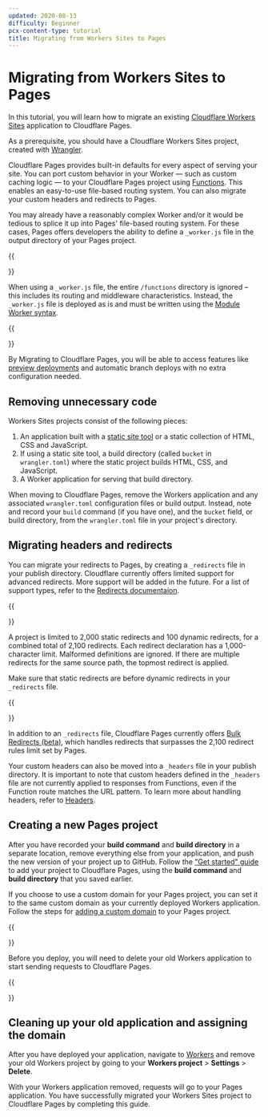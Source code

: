 ```yaml
---
updated: 2020-08-13
difficulty: Beginner
pcx-content-type: tutorial
title: Migrating from Workers Sites to Pages
---
```


# Migrating from Workers Sites to Pages

In this tutorial, you will learn how to migrate an existing [Cloudflare Workers Sites](https://workers.cloudflare.com/sites) application to Cloudflare Pages.

As a prerequisite, you should have a Cloudflare Workers Sites project, created with [Wrangler](https://github.com/cloudflare/wrangler).

Cloudflare Pages provides built-in defaults for every aspect of serving your site. You can port custom behavior in your Worker — such as custom caching logic — to your Cloudflare Pages project using [Functions](/pages/platform/functions/). This enables an easy-to-use file-based routing system. You can also migrate your custom headers and redirects to Pages. 

You may already have a reasonably complex Worker and/or it would be tedious to splice it up into Pages' file-based routing system. For these cases, Pages offers developers the ability to define a `_worker.js` file in the output directory of your Pages project. 

{{<Aside type="note">}}

When using a `_worker.js` file, the entire `/functions` directory is ignored – this includes its routing and middleware characteristics. Instead, the `_worker.js` file is deployed as is and must be written using the [Module Worker syntax](/workers/runtime-apis/fetch-event/#syntax-module-worker).

{{</Aside>}}

By Migrating to Cloudflare Pages, you will be able to access features like [preview deployments](/pages/platform/preview-deployments/) and automatic branch deploys with no extra configuration needed.

## Removing unnecessary code

Workers Sites projects consist of the following pieces:

1. An application built with a [static site tool](/pages/how-to/) or a static collection of HTML, CSS and JavaScript.
2. If using a static site tool, a build directory (called `bucket` in `wrangler.toml`) where the static project builds HTML, CSS, and JavaScript.
3. A Worker application for serving that build directory.

When moving to Cloudflare Pages, remove the Workers application and any associated `wrangler.toml` configuration files or build output. Instead, note and record your `build` command (if you have one), and the `bucket` field, or build directory, from the `wrangler.toml` file in your project's directory.

## Migrating headers and redirects

You can migrate your redirects to Pages, by creating a `_redirects` file in your publish directory. Cloudflare currently offers limited support for advanced redirects. More support will be added in the future. For a list of support types, refer to the [Redirects documentaion](/pages/platform/redirects/). 

{{<Aside type="note">}}

A project is limited to 2,000 static redirects and 100 dynamic redirects, for a combined total of 2,100 redirects. Each redirect declaration has a 1,000-character limit. Malformed definitions are ignored. If there are multiple redirects for the same source path, the topmost redirect is applied. 

Make sure that static redirects are before dynamic redirects in your `_redirects` file.

{{</Aside>}}

In addition to an `_redirects` file, Cloudflare Pages currently offers [Bulk Redirects (beta)](/pages/how-to/use-bulk-redirects/), which handles redirects that surpasses the 2,100 redirect rules limit set by Pages.

Your custom headers can also be moved into a `_headers` file in your publish directory. It is important to note that custom headers defined in the `_headers` file are not currently applied to responses from Functions, even if the Function route matches the URL pattern. To learn more about handling headers, refer to [Headers](/pages/platform/headers/).



## Creating a new Pages project

After you have recorded your **build command** and **build directory** in a separate location, remove everything else from your application, and push the new version of your project up to GitHub. Follow the ["Get started" guide](/pages/get-started/) to add your project to Cloudflare Pages, using the **build command** and **build directory** that you saved earlier.

If you choose to use a custom domain for your Pages project, you can set it to the same custom domain as your currently deployed Workers application. Follow the steps for [adding a custom domain](/pages/get-started/#adding-a-custom-domain) to your Pages project. 

{{<Aside type="note">}}

Before you deploy, you will need to delete your old Workers application to start sending requests to Cloudflare Pages.

{{</Aside>}}
## Cleaning up your old application and assigning the domain

After you have deployed your application, navigate to [Workers](https://dash.cloudflare.com/?to=/:account/workers) and remove your old Workers project by going to your **Workers project** > **Settings** > **Delete**.

With your Workers application removed, requests will go to your Pages application. You have successfully migrated your Workers Sites project to Cloudflare Pages by completing this guide.

